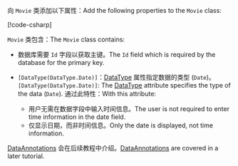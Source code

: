 <span data-ttu-id="fe0bd-101">向 `Movie` 类添加以下属性：</span><span class="sxs-lookup"><span data-stu-id="fe0bd-101">Add the following properties to the `Movie` class:</span></span>

[!code-csharp[](~/tutorials/first-mvc-app/start-mvc/sample/MvcMovie22/Models/Movie.cs?name=snippet1)]

<span data-ttu-id="fe0bd-102">`Movie` 类包含：</span><span class="sxs-lookup"><span data-stu-id="fe0bd-102">The `Movie` class contains:</span></span>

* <span data-ttu-id="fe0bd-103">数据库需要 `Id` 字段以获取主键。</span><span class="sxs-lookup"><span data-stu-id="fe0bd-103">The `Id` field which is required by the database for the primary key.</span></span>
* <span data-ttu-id="fe0bd-104">`[DataType(DataType.Date)]`：[DataType](/dotnet/api/microsoft.aspnetcore.mvc.dataannotations.internal.datatypeattributeadapter) 属性指定数据的类型 (`Date`)。</span><span class="sxs-lookup"><span data-stu-id="fe0bd-104">`[DataType(DataType.Date)]`:  The [DataType](/dotnet/api/microsoft.aspnetcore.mvc.dataannotations.internal.datatypeattributeadapter) attribute specifies the type of the data (`Date`).</span></span> <span data-ttu-id="fe0bd-105">通过此特性：</span><span class="sxs-lookup"><span data-stu-id="fe0bd-105">With this attribute:</span></span>

  * <span data-ttu-id="fe0bd-106">用户无需在数据字段中输入时间信息。</span><span class="sxs-lookup"><span data-stu-id="fe0bd-106">The user is not required to enter time information in the date field.</span></span>
  * <span data-ttu-id="fe0bd-107">仅显示日期，而非时间信息。</span><span class="sxs-lookup"><span data-stu-id="fe0bd-107">Only the date is displayed, not time information.</span></span>

<span data-ttu-id="fe0bd-108">[DataAnnotations](/dotnet/api/system.componentmodel.dataannotations) 会在后续教程中介绍。</span><span class="sxs-lookup"><span data-stu-id="fe0bd-108">[DataAnnotations](/dotnet/api/system.componentmodel.dataannotations) are covered in a later tutorial.</span></span>